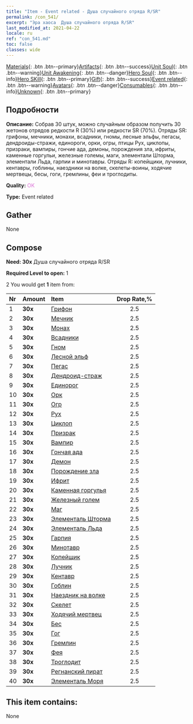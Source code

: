 ```yaml
---
title: "Item - Event related - Душа случайного отряда R/SR"
permalink: /con_541/
excerpt: "Эра хаоса  Душа случайного отряда R/SR"
last_modified_at: 2021-04-22
locale: ru
ref: "con_541.md"
toc: false
classes: wide
---
```

 [Materials](/ItemsRU/){: .btn .btn--primary}[Artifacts](/ItemsRU/Artifacts/){: .btn .btn--success}[Unit Soul](/ItemsRU/UnitSoul/){: .btn .btn--warning}[Unit Awakening](/ItemsRU/UnitAwakening/){: .btn .btn--danger}[Hero Soul](/ItemsRU/HeroSoul/){: .btn .btn--info}[Hero SKill](/ItemsRU/HeroSkill/){: .btn .btn--primary}[Gift](/ItemsRU/Gift/){: .btn .btn--success}[Event related](/ItemsRU/Events/){: .btn .btn--warning}[Avatars](/ItemsRU/Avatars/){: .btn .btn--danger}[Consumables](/ItemsRU/Consumables/){: .btn .btn--info}[Unknown](/ItemsRU/Unknown/){: .btn .btn--primary}

## Подробности
 **Описание:** Собрав 30 штук, можно случайным образом получить 30 жетонов отрядов редкости R (30%) или редкости SR (70%). Отряды SR: грифоны, мечники, монахи, всадники, гномы, лесные эльфы, пегасы, дендроиды-стражи, единороги, орки, огры, птицы Рух, циклопы, призраки, вампиры, гончие ада, демоны, порождения зла, ифриты, каменные горгульи, железные големы, маги, элементали Шторма, элементали Льда, гарпии и минотавры. Отряды R: копейщики, лучники, кентавры, гоблины, наездники на волке, скелеты-воины, ходячие мертвецы, бесы, гоги, гремлины, феи и троглодиты.

 **Quality:** <span style="color: #DA70D6">OK</span>

 **Type:** Event related

## Gather

  None

## Compose

 **Need: 30x** Душа случайного отряда R/SR

 **Required Level to open:** 1

 2 You would get **1** item  from:

  | Nr | Amount |     Item    | Drop Rate,% |
  |:---|:-------|:------------|:---------:|
  | 1 |  **30x** | [Грифон](/ru/Items/unt_192/) | 2.5 | 
  | 2 |  **30x** | [Мечник](/ru/Items/unt_193/) | 2.5 | 
  | 3 |  **30x** | [Монах](/ru/Items/unt_194/) | 2.5 | 
  | 4 |  **30x** | [Всадники](/ru/Items/unt_195/) | 2.5 | 
  | 5 |  **30x** | [Гном](/ru/Items/unt_200/) | 2.5 | 
  | 6 |  **30x** | [Лесной эльф](/ru/Items/unt_201/) | 2.5 | 
  | 7 |  **30x** | [Пегас](/ru/Items/unt_202/) | 2.5 | 
  | 8 |  **30x** | [Дендроид-страж](/ru/Items/unt_203/) | 2.5 | 
  | 9 |  **30x** | [Единорог](/ru/Items/unt_204/) | 2.5 | 
  | 10 |  **30x** | [Орк](/ru/Items/unt_219/) | 2.5 | 
  | 11 |  **30x** | [Огр](/ru/Items/unt_220/) | 2.5 | 
  | 12 |  **30x** | [Рух](/ru/Items/unt_221/) | 2.5 | 
  | 13 |  **30x** | [Циклоп](/ru/Items/unt_222/) | 2.5 | 
  | 14 |  **30x** | [Призрак](/ru/Items/unt_210/) | 2.5 | 
  | 15 |  **30x** | [Вампир](/ru/Items/unt_211/) | 2.5 | 
  | 16 |  **30x** | [Гончая ада](/ru/Items/unt_228/) | 2.5 | 
  | 17 |  **30x** | [Демон](/ru/Items/unt_229/) | 2.5 | 
  | 18 |  **30x** | [Порождение зла](/ru/Items/unt_230/) | 2.5 | 
  | 19 |  **30x** | [Ифрит](/ru/Items/unt_231/) | 2.5 | 
  | 20 |  **30x** | [Каменная горгулья](/ru/Items/unt_236/) | 2.5 | 
  | 21 |  **30x** | [Железный голем](/ru/Items/unt_237/) | 2.5 | 
  | 22 |  **30x** | [Маг](/ru/Items/unt_238/) | 2.5 | 
  | 23 |  **30x** | [Элементаль Шторма](/ru/Items/unt_263/) | 2.5 | 
  | 24 |  **30x** | [Элементаль Льда](/ru/Items/unt_264/) | 2.5 | 
  | 25 |  **30x** | [Гарпия](/ru/Items/unt_245/) | 2.5 | 
  | 26 |  **30x** | [Минотавр](/ru/Items/unt_248/) | 2.5 | 
  | 27 |  **30x** | [Копейщик](/ru/Items/unt_190/) | 2.5 | 
  | 28 |  **30x** | [Лучник](/ru/Items/unt_191/) | 2.5 | 
  | 29 |  **30x** | [Кентавр](/ru/Items/unt_199/) | 2.5 | 
  | 30 |  **30x** | [Гоблин](/ru/Items/unt_217/) | 2.5 | 
  | 31 |  **30x** | [Наездник на волке](/ru/Items/unt_218/) | 2.5 | 
  | 32 |  **30x** | [Скелет](/ru/Items/unt_208/) | 2.5 | 
  | 33 |  **30x** | [Ходячий мертвец](/ru/Items/unt_209/) | 2.5 | 
  | 34 |  **30x** | [Бес](/ru/Items/unt_226/) | 2.5 | 
  | 35 |  **30x** | [Гог](/ru/Items/unt_227/) | 2.5 | 
  | 36 |  **30x** | [Гремлин](/ru/Items/unt_235/) | 2.5 | 
  | 37 |  **30x** | [Фея](/ru/Items/unt_262/) | 2.5 | 
  | 38 |  **30x** | [Троглодит](/ru/Items/unt_244/) | 2.5 | 
  | 39 |  **30x** | [Регнанский пират](/ru/Items/unt_273/) | 2.5 | 
  | 40 |  **30x** | [Элементаль Моря](/ru/Items/unt_275/) | 2.5 | 


## This item contains:

  None

